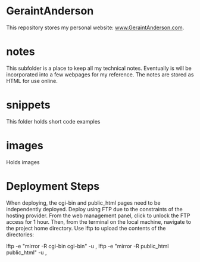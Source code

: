 # GeraintAnderson
This repository stores my personal website: www.GeraintAnderson.com.

# notes
This subfolder is a place to keep all my technical notes.  Eventually is will be incorporated into a few webpages for my reference.  The notes are stored as HTML for use online.

# snippets
This folder holds short code examples

# images
Holds images

# Deployment Steps
When deploying, the cgi-bin and public_html pages need to be independently deployed. Deploy using FTP due to the constraints of the hosting provider. From the web management panel, click to unlock the FTP access for 1 hour. Then, from the terminal on the local machine, navigate to the project home directory. Use lftp to upload the contents of the directories:

lftp -e "mirror -R cgi-bin cgi-bin" -u <username>,<password> <remote ip address>
lftp -e "mirror -R public_html public_html" -u <username>,<password> <remote ip address>
